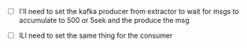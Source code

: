 - [ ] I'll need to set the kafka producer from extractor to wait for msgs to accumulate to 500 or 5sek and the produce the msg
- [ ] ILl need to set the same thing for the consumer 

